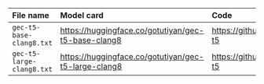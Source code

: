 |File name|Model card|Code|Note|
|:--|:--|:--|:--|
|`gec-t5-base-clang8.txt`|https://huggingface.co/gotutiyan/gec-t5-base-clang8|https://github.com/gotutiyan/gec-t5||
|`gec-t5-large-clang8.txt`|https://huggingface.co/gotutiyan/gec-t5-large-clang8|https://github.com/gotutiyan/gec-t5||